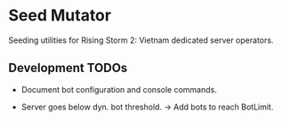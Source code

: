 # Seed Mutator

Seeding utilities for Rising Storm 2: Vietnam dedicated server operators.

## Development TODOs

- Document bot configuration and console commands.

-  Server goes below dyn. bot threshold.
    -> Add bots to reach BotLimit.
